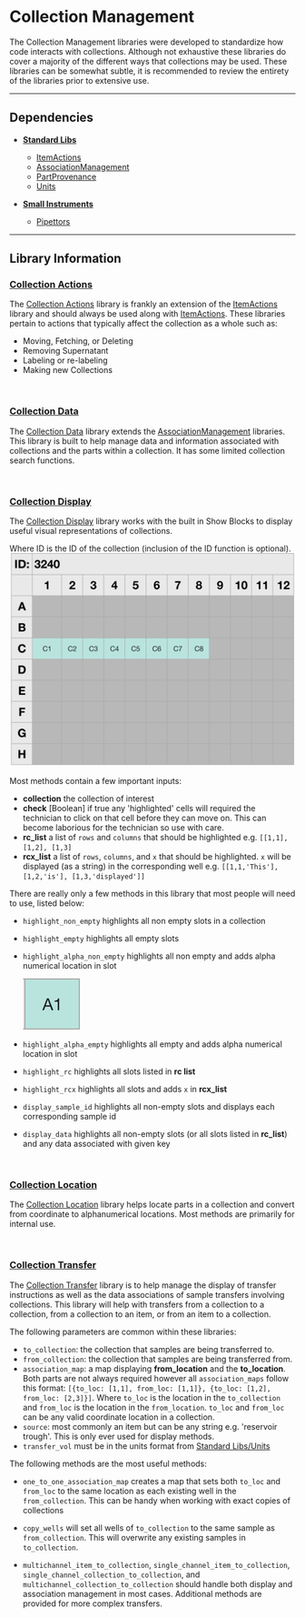 # Collection Management

The Collection Management libraries were developed to standardize how code interacts with collections.  Although not exhaustive these libraries do cover a majority of the different ways that collections may be used.  These libraries can be somewhat subtle, it is recommended to review the entirety of the libraries prior to extensive use.

---

## Dependencies
- [**Standard Libs**](https://github.com/aquariumbio/protocol-base/tree/main/standard_libs)

    - [ItemActions](https://github.com/aquariumbio/protocol-base/tree/main/standard_libs/libraries/itemactions)
    - [AssociationManagement](https://github.com/aquariumbio/protocol-base/tree/main/standard_libs/libraries/associationmanagement)
    - [PartProvenance](https://github.com/aquariumbio/protocol-base/tree/main/standard_libs/libraries/associationmanagement)
    - [Units](https://github.com/aquariumbio/protocol-base/tree/main/standard_libs/libraries/units)
- [**Small Instruments**](https://github.com/aquariumbio/protocol-base/tree/main/small_instruments)
    - [Pipettors](https://github.com/aquariumbio/protocol-base/tree/main/small_instruments/libraries/pipettors)

---
## Library Information

 ### [Collection Actions](https://github.com/aquariumbio/protocol-base/tree/main/collection_management/libraries/collectionactions)

The [Collection Actions](https://github.com/aquariumbio/protocol-base/tree/main/collection_management/libraries/collectionactions) library is frankly an extension of the [ItemActions](https://github.com/aquariumbio/protocol-base/tree/main/standard_libs/libraries/itemactions) library and should always be used along with [ItemActions](https://github.com/aquariumbio/protocol-base/tree/main/standard_libs/libraries/itemactions).  These libraries pertain to actions that typically affect the collection as a whole such as:

- Moving, Fetching, or Deleting
- Removing Supernatant
- Labeling or re-labeling
- Making new Collections

<p>&nbsp;</p>



### [Collection Data](https://github.com/aquariumbio/protocol-base/tree/main/collection_management/libraries/collectiondata)
The [Collection Data](https://github.com/aquariumbio/protocol-base/tree/main/collection_management/libraries/collectiondata) library extends the [AssociationManagement](https://github.com/aquariumbio/protocol-base/tree/main/standard_libs/libraries/associationmanagement) libraries.  This library is built to help manage data and information associated with collections and the parts within a collection.  It has some limited collection search functions.

<p>&nbsp;</p>



### [Collection Display](https://github.com/aquariumbio/protocol-base/tree/main/collection_management/libraries/collectiondisplay)
The [Collection Display](https://github.com/aquariumbio/protocol-base/tree/main/collection_management/libraries/collectiondisplay) library works with the built in Show Blocks to display useful visual representations of collections.

Where ID is the ID of the collection (inclusion of the ID function is optional).
![Example Image](CollectionDisplay.png)

Most methods contain a few important inputs:

- **collection** the collection of interest
- **check** [Boolean] if true any 'highlighted' cells will required the technician to click on that cell before they can move on.  This can become laborious for the technician so use with care.
- **rc_list** a list of `rows` and `columns` that should be highlighted e.g. `[[1,1], [1,2], [1,3]`
- **rcx_list** a list of `rows`, `columns`, and `x` that should be highlighted.  `x` will be displayed (as a string) in the corresponding well e.g. `[[1,1,'This'], [1,2,'is'], [1,3,'displayed']]`

There are really only a few methods in this library that most people will need to use, listed below:

- `highlight_non_empty` highlights all non empty slots in a collection
- `highlight_empty` highlights all empty slots
- `highlight_alpha_non_empty` highlights all non empty and adds alpha numerical location in slot

    ![alpha_demo](Alpha.png)
- `highlight_alpha_empty` highlights all empty and adds alpha numerical location in slot
- `highlight_rc` highlights all slots listed in **rc list**
- `highlight_rcx` highlights all slots and adds `x` in **rcx_list**
- `display_sample_id` highlights all non-empty slots and displays each corresponding sample id
- `display_data` highlights all non-empty slots (or all slots listed in **rc_list**) and any data associated with given key

<p>&nbsp;</p>


### [Collection Location](https://github.com/aquariumbio/protocol-base/tree/main/collection_management/libraries/collectionlocation)
The [Collection Location](https://github.com/aquariumbio/protocol-base/tree/main/collection_management/libraries/collectionlocation) library helps locate parts in a collection and convert from coordinate to alphanumerical locations.  Most methods are primarily for internal use.

<p>&nbsp;</p>

### [Collection Transfer](https://github.com/aquariumbio/protocol-base/tree/main/collection_management/libraries/collectiontransfer)

The [Collection Transfer](https://github.com/aquariumbio/protocol-base/tree/main/collection_management/libraries/collectiontransfer) library is to help manage the display of transfer instructions as well as the data associations of sample transfers involving collections.  This library will help with transfers from a collection to a collection, from a collection to an item, or from an item to a collection.


The following parameters are common within these libraries: 

- `to_collection`: the collection that samples are being transferred to.
- `from_collection`: the collection that samples are being transferred from.
- `association_map`: a map displaying **from_location** and the **to_location**.  Both parts are not always required however all `association_maps` follow this format: `[{to_loc: [1,1], from_loc: [1,1]}, {to_loc: [1,2], from_loc: [2,3]}]`. Where `to_loc` is the location in the `to_collection` and `from_loc` is the location in the `from_location`.   `to_loc` and `from_loc` can be any valid coordinate location in a collection.
- `source`: most commonly an item but can be any string e.g. 'reservoir trough'.  This is only ever used for display methods.
- `transfer_vol` must be in the units format from [Standard Libs/Units](https://github.com/aquariumbio/protocol-base/tree/main/standard_libs/libraries/units)


The following methods are the most useful methods:

- `one_to_one_association_map` creates a map that sets both `to_loc` and `from_loc` to the same location as each existing well in the `from_collection`.  This can be handy when working with exact copies of collections

- `copy_wells` will set all wells of `to_collection` to the same sample as `from_collection`.  This will overwrite any existing samples in `to_collection`.

- `multichannel_item_to_collection`, `single_channel_item_to_collection`, `single_channel_collection_to_collection`, and `multichannel_collection_to_collection` should handle both display and association management in most cases.  Additional methods are provided for more complex transfers.